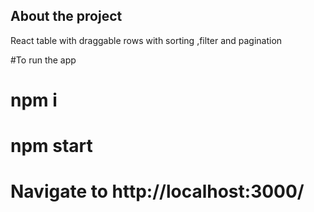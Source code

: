## About the project

React table with draggable rows with sorting ,filter and pagination

#To run the app


# npm i

# npm start

# Navigate to http://localhost:3000/